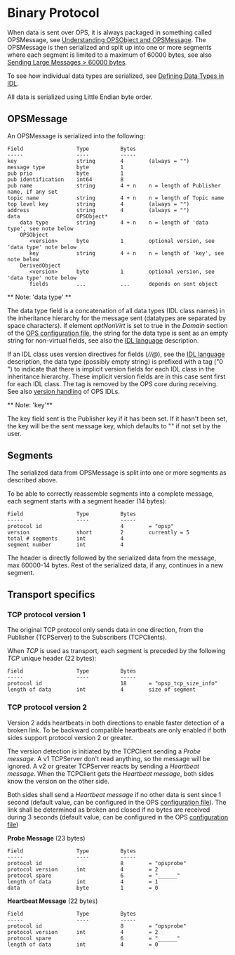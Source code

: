 # Binary Protocol #
When data is sent over OPS, it is always packaged in something called OPSMessage, see [Understanding OPSObject and OPSMessage](OpsMessage.md). The OPSMessage is then serialized and split up into one or more segments where each segment is limited to a maximum of 60000 bytes, see also [Sending Large Messages > 60000 bytes](LargeMessages.md).

To see how individual data types are serialized, see [Defining Data Types in IDL](IDLLanguage.md).

All data is serialized using Little Endian byte order.

## OPSMessage ##
An OPSMessage is serialized into the following:
```
Field                 Type          Bytes
-----                 ----          -----
key                   string        4        (always = "")
message type          byte          1
pub prio              byte          1
pub identification    int64         8
pub name              string        4 + n    n = length of Publisher name, if any set
topic name            string        4 + n    n = length of Topic name
top level key         string        4        (always = "")
address               string        4        (always = "")
data                  OPSObject*    
    data type         string        4 + n    n = length of 'data type', see note below
    OPSObject
       <version>      byte          1        optional version, see 'data type' note below  
       key            string        4 + n    n = length of 'key', see note below
    DerivedObject
       <version>      byte          1        optional version, see 'data type' note below  
       fields         ...           ...      depends on sent object
```
** Note: 'data type' **

The data type field is a concatenation of all data types (IDL class names) in the inheritance hierarchy for the message sent (datatypes are separated by space characters). If element _optNonVirt_ is set to true in the _Domain_ section of the [OPS configuration file](OpsConfig.md), the string for the data type is sent as an empty string for non-virtual fields, see also the [IDL language](IDLLanguage.md) description.

If an IDL class uses version directives for fields (*//@*), see the [IDL language](IDLLanguage.md) description, the data type (possibly empty string) is prefixed with a tag ("0 ") to indicate that there is implicit version fields for each IDL class in the inheritance hierarchy. These implicit version fields are in this case sent first for each IDL class. The tag is removed by the OPS core during receiving. See also [version handling](VersionHandling.md) of OPS IDLs.

** Note: 'key'**

The key field sent is the Publisher key if it has been set. If it hasn't been set, the key will be the sent message key, which defaults to "" if not set by the user.

## Segments ##
The serialized data from OPSMessage is split into one or more segments as described above.

To be able to correctly reassemble segments into a complete message, each segment starts with a segment header (14 bytes):

```
Field                 Type          Bytes
-----                 ----          -----
protocol id                         4        = "opsp"
version               short         2        currently = 5
total # segments      int           4
segment number        int           4
```
The header is directly followed by the serialized data from the message, max 60000-14 bytes. Rest of the serialized data, if any, continues in a new segment.

## Transport specifics ##

### TCP protocol version 1 ###
The original TCP protocol only sends data in one direction, from the Publisher (TCPServer) to the Subscribers (TCPClients).

When *TCP* is used as transport, each segment is preceded by the following *TCP* unique header (22 bytes):

```
Field                 Type          Bytes
-----                 ----          -----
protocol id                         18       = "opsp_tcp_size_info"
length of data        int           4        size of segment
```

### TCP protocol version 2 ###
Version 2 adds heartbeats in both directions to enable faster detection of a broken link. To be backward compatible heartbeats are only enabled if both sides support protocol version 2 or greater.

The version detection is initiated by the TCPClient sending a *Probe message*. A v1 TCPServer don't read anything, so the message will be ignored. A v2 or greater TCPServer reacts by sending a *Heartbeat message*. When the TCPClient gets the *Heartbeat message*, both sides know the version on the other side.

Both sides shall send a *Heartbeat message* if no other data is sent since 1 second (default value, can be configured in the OPS [configuration file](OpsConfig.md)).
The link shall be determined as broken and closed if no bytes are received during 3 seconds (default value, can be configured in the OPS [configuration file](OpsConfig.md))

**Probe Message** (23 bytes)
```
Field                 Type          Bytes
-----                 ----          -----
protocol id                         8        = "opsprobe"
protocol version      int           4        = 2
protocol spare                      6        = "______"
length of data        int           4        = 1
data                  byte          1        = 0
```

**Heartbeat Message** (22 bytes)
```
Field                 Type          Bytes
-----                 ----          -----
protocol id                         8        = "opsprobe"
protocol version      int           4        = 2
protocol spare                      6        = "______"
length of data        int           4        = 0
```
